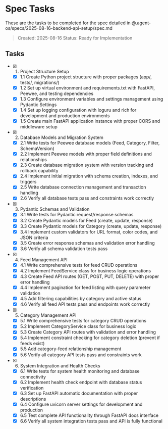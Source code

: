 # Spec Tasks

These are the tasks to be completed for the spec detailed in @.agent-os/specs/2025-08-16-backend-api-setup/spec.md

> Created: 2025-08-16
> Status: Ready for Implementation

## Tasks

- [x] 1. Project Structure Setup
  - [x] 1.1 Create Python project structure with proper packages (app/, tests/, migrations/)
  - [x] 1.2 Set up virtual environment and requirements.txt with FastAPI, Peewee, and testing dependencies
  - [x] 1.3 Configure environment variables and settings management using Pydantic Settings
  - [x] 1.4 Set up logging configuration with loguru and rich for development and production environments
  - [x] 1.5 Create main FastAPI application instance with proper CORS and middleware setup

- [x] 2. Database Models and Migration System
  - [x] 2.1 Write tests for Peewee database models (Feed, Category, Filter, SchemaVersion)
  - [x] 2.2 Implement Peewee models with proper field definitions and relationships
  - [x] 2.3 Create database migration system with version tracking and rollback capability
  - [x] 2.4 Implement initial migration with schema creation, indexes, and triggers
  - [x] 2.5 Write database connection management and transaction handling
  - [x] 2.6 Verify all database tests pass and constraints work correctly

- [x] 3. Pydantic Schemas and Validation
  - [x] 3.1 Write tests for Pydantic request/response schemas
  - [x] 3.2 Create Pydantic models for Feed (create, update, response)
  - [x] 3.3 Create Pydantic models for Category (create, update, response)
  - [x] 3.4 Implement custom validators for URL format, color codes, and JSON criteria
  - [x] 3.5 Create error response schemas and validation error handling
  - [x] 3.6 Verify all schema validation tests pass

- [x] 4. Feed Management API
  - [x] 4.1 Write comprehensive tests for feed CRUD operations
  - [x] 4.2 Implement FeedService class for business logic operations
  - [x] 4.3 Create Feed API routes (GET, POST, PUT, DELETE) with proper error handling
  - [x] 4.4 Implement pagination for feed listing with query parameter validation
  - [x] 4.5 Add filtering capabilities by category and active status
  - [x] 4.6 Verify all feed API tests pass and endpoints work correctly

- [x] 5. Category Management API  
  - [x] 5.1 Write comprehensive tests for category CRUD operations
  - [x] 5.2 Implement CategoryService class for business logic
  - [x] 5.3 Create Category API routes with validation and error handling
  - [x] 5.4 Implement constraint checking for category deletion (prevent if feeds exist)
  - [x] 5.5 Add category-feed relationship management
  - [x] 5.6 Verify all category API tests pass and constraints work

- [x] 6. System Integration and Health Checks
  - [x] 6.1 Write tests for system health monitoring and database connectivity
  - [x] 6.2 Implement health check endpoint with database status verification
  - [x] 6.3 Set up FastAPI automatic documentation with proper descriptions
  - [x] 6.4 Configure uvicorn server settings for development and production
  - [x] 6.5 Test complete API functionality through FastAPI docs interface
  - [x] 6.6 Verify all system integration tests pass and API is fully functional